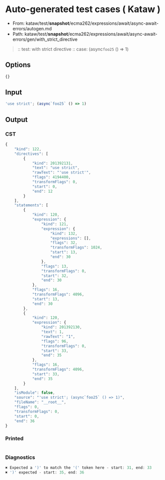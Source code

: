 # Auto-generated test cases ( Kataw )
- From: kataw/test/__snapshot__/ecma262/expressions/await/async-await-errors/autogen.md
- Path: kataw/test/__snapshot__/ecma262/expressions/await/async-await-errors/gen/with_strict_directive
> :: test: with strict directive
> :: case: (async`foo25` () => 1)
## Options

`````js
{}
`````
## Input

`````js
'use strict'; (async`foo25` () => 1)
`````
## Output

### CST

```javascript
{
    "kind": 122,
    "directives": [
        {
            "kind": 201392131,
            "text": "use strict",
            "rawText": "'use strict'",
            "flags": 4194400,
            "transformFlags": 0,
            "start": 0,
            "end": 12
        }
    ],
    "statements": [
        {
            "kind": 120,
            "expression": {
                "kind": 121,
                "expression": {
                    "kind": 132,
                    "expressions": [],
                    "flags": 32,
                    "transformFlags": 1024,
                    "start": 13,
                    "end": 30
                },
                "flags": 13,
                "transformFlags": 0,
                "start": 32,
                "end": 30
            },
            "flags": 16,
            "transformFlags": 4096,
            "start": 13,
            "end": 30
        },
        {
            "kind": 120,
            "expression": {
                "kind": 201392130,
                "text": 1,
                "rawText": "1",
                "flags": 96,
                "transformFlags": 0,
                "start": 33,
                "end": 35
            },
            "flags": 16,
            "transformFlags": 4096,
            "start": 33,
            "end": 35
        }
    ],
    "isModule": false,
    "source": "'use strict'; (async`foo25` () => 1)",
    "fileName": "__root__",
    "flags": 0,
    "transformFlags": 0,
    "start": 0,
    "end": 36
}
```

### Printed

```javascript

```

### Diagnostics

```javascript
✖ Expected a ')' to match the '(' token here - start: 31, end: 33
✖ ')' expected - start: 35, end: 36

```

